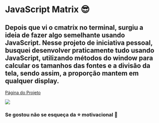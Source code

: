 # JavaScript Matrix :sunglasses:  



## Depois que vi o cmatrix no terminal, surgiu a ideia de fazer algo semelhante usando JavaScript. Nesse projeto de iniciativa pessoal, busquei desenvolver praticamente tudo usando JavaScript, utilizando métodos do window para calcular os  tamanhos das fontes e a divisão da tela, sendo assim, a proporção mantem em qualquer display. 
<a href="https://gonzagadavid.github.io/JavaScript-Matrix/" target="_blank" >Página do Projeto</a>


<img src="./images/readme.gif"> 

### Se gostou não se esqueça da :star: motivacional :grimacing:

